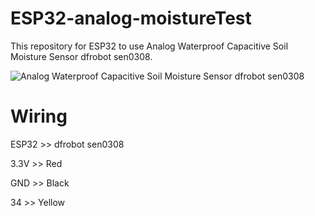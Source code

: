 # ESP32-analog-moistureTest
This repository for ESP32 to use Analog Waterproof Capacitive Soil Moisture Sensor dfrobot sen0308.

![Analog Waterproof Capacitive Soil Moisture Sensor dfrobot sen0308](https://img.dfrobot.com.cn/wiki/none/8cab8d259187bb1bd867f5c3f0b48a8f)


# Wiring
ESP32 >> dfrobot sen0308

3.3V  >> Red

GND   >> Black

34    >> Yellow
